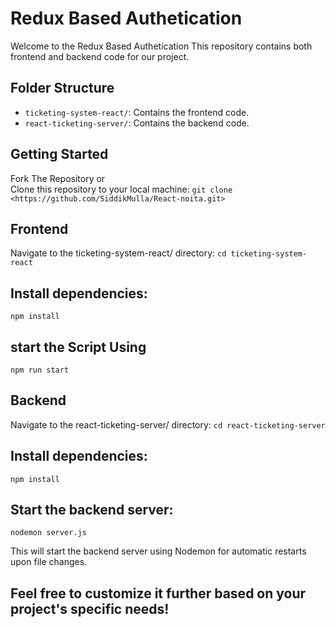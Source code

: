 # Redux Based Authetication

Welcome to the Redux Based Authetication This repository contains both frontend and backend code for our project.

## Folder Structure

- `ticketing-system-react/`: Contains the frontend code.
- `react-ticketing-server/`: Contains the backend code.

## Getting Started
Fork The Repository or <br>
Clone this repository to your local machine:
`git clone <https://github.com/SiddikMulla/React-noita.git>`

## Frontend
Navigate to the ticketing-system-react/ directory:
`cd ticketing-system-react`

## Install dependencies:
`npm install`

## start the Script Using
`npm run start`

## Backend
Navigate to the react-ticketing-server/ directory:
`cd react-ticketing-server`

## Install dependencies:
`npm install`

## Start the backend server:
`nodemon server.js`

This will start the backend server using Nodemon for automatic restarts upon file changes.


## Feel free to customize it further based on your project's specific needs!

